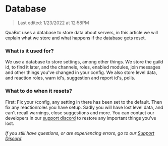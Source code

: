 # Database

> Last edited: 1/23/2022 at 12:58PM

QuaBot uses a database to store data about servers, in this article we will explain what we store and what happens if the database gets reset.

### What is it used for?
We use a database to store settings, among other things. We store the guild id, to find it later, and the channels, roles, enabled modules, join messages and other things you've changed in your config. We also store level data, and reaction roles, warn id's, suggestion and report id's, polls.

### What to do when it resets?
First: Fix your /config, any setting in there has been set to the default.
Then fix any reactionroles you have setup. Sadly you will have lost level data, and can't recall warnings, close suggestions and more. You can contact our developers in our [support discord](https://discord.quabot.net) to restore any important things you've lost.

*If you still have questions, or are experiencing errors, go to our [Support Discord](https://discord.quabot.net).*